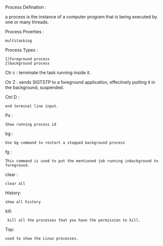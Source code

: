 Process Defination :

a process is the instance of a computer program that is being executed by one or many threads.

Process Proerties :

	multitasking

Process Types :

	1)Foreground process
	2)background process

Ctr c :
	terminate the task running inside it.

Ctr Z :
	 sends SIGTSTP to a foreground application, effectively putting it in the background, suspended. 

Ctrl D :

	end terminal line input.

Ps :

	Show running process id	

bg :

	Use bg command to restart a stopped background process	

fg :

	This command is used to put the mentioned job running inbackground to foreground.

clear :

	clear all

History:

	show all history

kill:

	 kill all the processes that you have the permission to kill.

Top:

	used to show the Linux processes.
